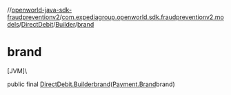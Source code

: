 //[openworld-java-sdk-fraudpreventionv2](../../../../index.md)/[com.expediagroup.openworld.sdk.fraudpreventionv2.models](../../index.md)/[DirectDebit](../index.md)/[Builder](index.md)/[brand](brand.md)

# brand

[JVM]\

public final [DirectDebit.Builder](index.md)[brand](brand.md)([Payment.Brand](../../-payment/-brand/index.md)brand)
